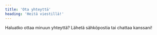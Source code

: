 ```yaml
---
title: 'Ota yhteyttä'
heading: 'Heitä viestillä!'
---
```


Haluatko ottaa minuun yhteyttä? Lähetä sähköpostia tai chattaa kanssani!

<script src="https://cdn.chatkwik.com/cdn/widget/6dfb09a352bacc801afb1ad08280ba9dbbe1427944d2fd0ab999014741348868" type="text/javascript"> </script>